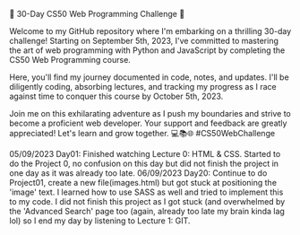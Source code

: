 🚀 30-Day CS50 Web Programming Challenge 🚀

Welcome to my GitHub repository where I'm embarking on a thrilling 30-day challenge! Starting on September 5th, 2023, I've committed to mastering the art of web programming with Python and JavaScript by completing the CS50 Web Programming course.

Here, you'll find my journey documented in code, notes, and updates. I'll be diligently coding, absorbing lectures, and tracking my progress as I race against time to conquer this course by October 5th, 2023.

Join me on this exhilarating adventure as I push my boundaries and strive to become a proficient web developer. Your support and feedback are greatly appreciated! Let's learn and grow together. 💻📚🌐 #CS50WebChallenge

05/09/2023 Day01: Finished watching Lecture 0: HTML & CSS. Started to do the Project 0, no confusion on this day but did not finish the project in one day as it was already too late.
06/09/2023 Day20: Continue to do Project01, create a new file(images.html) but got stuck at positioning the 'image' text. I learned how to use SASS as well and tried to implement this to my code. I did not finish this project as I got stuck (and overwhelmed by the 'Advanced Search' page too (again, already too late my brain kinda lag lol) so I end my day by listening to Lecture 1: GIT.

